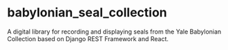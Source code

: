 # babylonian_seal_collection
A digital library for recording and displaying seals from the Yale Babylonian Collection based on Django REST Framework and React.
